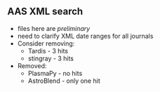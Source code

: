 ## AAS XML search
* files here are *preliminary*
* need to clarify XML date ranges for all journals
* Consider removing:
  + Tardis - 3 hits
  + stingray - 3 hits
* Removed: 
  + PlasmaPy - no hits
  + AstroBlend - only one hit
